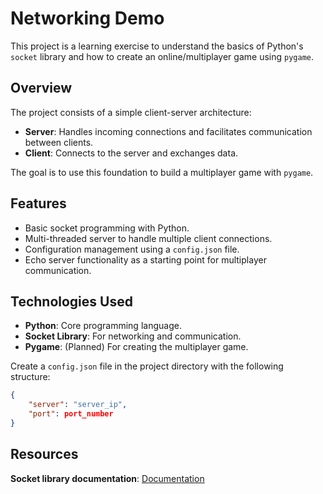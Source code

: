 # Networking Demo

This project is a learning exercise to understand the basics of Python's `socket` library and how to create an online/multiplayer game using `pygame`.

## Overview

The project consists of a simple client-server architecture:
- **Server**: Handles incoming connections and facilitates communication between clients.
- **Client**: Connects to the server and exchanges data.

The goal is to use this foundation to build a multiplayer game with `pygame`.

## Features

- Basic socket programming with Python.
- Multi-threaded server to handle multiple client connections.
- Configuration management using a `config.json` file.
- Echo server functionality as a starting point for multiplayer communication.

## Technologies Used

- **Python**: Core programming language.
- **Socket Library**: For networking and communication.
- **Pygame**: (Planned) For creating the multiplayer game.

Create a `config.json` file in the project directory with the following structure:

```json
{
    "server": "server_ip",
    "port": port_number
}
```
## Resources
**Socket library documentation**: [Documentation](https://docs.python.org/3/library/socket.html#socket-objects)
